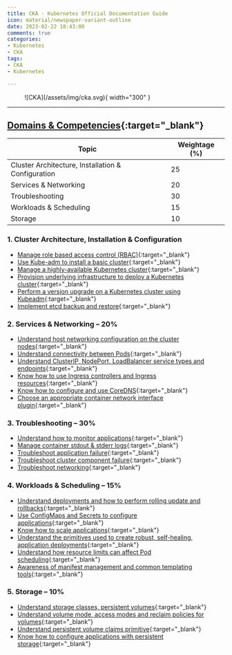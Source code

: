 ```yaml
---
title: CKA - Kubernetes Official Documentation Guide
icon: material/newspaper-variant-outline
date: 2023-02-22 18:43:00
comments: true
categories:
- Kubernetes
- CKA
tags:
- CKA
- Kubernetes

---
```

<!-- markdownlint-disable MD033 -->
<figure markdown="span">
  ![CKA](/assets/img/cka.svg){ width="300" }
</figure>

---

## [Domains & Competencies](https://training.linuxfoundation.org/certification/certified-kubernetes-administrator-cka/){:target="_blank"}

| Topic                                                 | Weightage (%) |
|-------------------------------------------------------|---------------|
| Cluster Architecture, Installation & Configuration    | 25            |
| Services & Networking                                 | 20            |
| Troubleshooting                                       | 30            |
| Workloads & Scheduling                                | 15            |
| Storage                                               | 10            |

### 1. Cluster Architecture, Installation & Configuration

- [Manage role based access control (RBAC)](https://kubernetes.io/docs/reference/access-authn-authz/rbac/){:target="_blank"}
- [Use Kube-adm to install a basic cluster](https://kubernetes.io/docs/setup/production-environment/tools/kubeadm/install-kubeadm/){:target="_blank"}
- [Manage a highly-available Kubernetes cluster](https://kubernetes.io/docs/setup/production-environment/tools/kubeadm/high-availability/){:target="_blank"}
- [Provision underlying infrastructure to deploy a Kubernetes cluster](https://kubernetes.io/docs/tasks/tools/install-kubectl/){:target="_blank"}
- [Perform a version upgrade on a Kubernetes cluster using Kubeadm](https://kubernetes.io/docs/tasks/administer-cluster/kubeadm/kubeadm-upgrade/){:target="_blank"}
- [Implement etcd backup and restore](https://kubernetes.io/docs/tasks/administer-cluster/configure-upgrade-etcd/#backing-up-an-etcd-cluster){:target="_blank"}

### 2. Services & Networking – 20%

- [Understand host networking configuration on the cluster nodes](https://kubernetes.io/docs/concepts/cluster-administration/networking/){:target="_blank"}
- [Understand connectivity between Pods](https://kubernetes.io/docs/concepts/cluster-administration/networking/){:target="_blank"}
- [Understand ClusterIP, NodePort, LoadBalancer service types and endpoints](https://kubernetes.io/docs/concepts/services-networking/service/){:target="_blank"}
- [Know how to use Ingress controllers and Ingress resources](https://kubernetes.io/docs/concepts/services-networking/ingress/){:target="_blank"}
- [Know how to configure and use CoreDNS](https://kubernetes.io/docs/concepts/services-networking/dns-pod-service/){:target="_blank"}
- [Choose an appropriate container network interface plugin](https://kubernetes.io/docs/concepts/extend-kubernetes/compute-storage-net/network-plugins/){:target="_blank"}

### 3. Troubleshooting – 30%

- [Understand how to monitor applications](https://kubernetes.io/docs/concepts/cluster-administration/logging/){:target="_blank"}
- [Manage container stdout & stderr logs](https://kubernetes.io/docs/concepts/cluster-administration/logging/){:target="_blank"}
- [Troubleshoot application failure](https://kubernetes.io/docs/tasks/debug-application-cluster/debug-application/){:target="_blank"}
- [Troubleshoot cluster component failure](https://kubernetes.io/docs/tasks/debug-application-cluster/debug-cluster/){:target="_blank"}
- [Troubleshoot networking](https://kubernetes.io/docs/concepts/cluster-administration/networking/){:target="_blank"}

### 4. Workloads & Scheduling – 15%

- [Understand deployments and how to perform rolling update and rollbacks](https://kubernetes.io/docs/concepts/workloads/controllers/deployment/#rolling-back-a-deployment){:target="_blank"}
- [Use ConfigMaps and Secrets to configure applications](https://kubernetes.io/docs/tasks/configure-pod-container/configure-pod-configmap){:target="_blank"}
- [Know how to scale applications](https://kubernetes.io/docs/concepts/workloads/controllers/deployment/#scaling-a-deployment){:target="_blank"}
- [Understand the primitives used to create robust, self-healing, application deployments](https://kubernetes.io/docs/concepts/workloads/controllers/deployment/#use-case){:target="_blank"}
- [Understand how resource limits can affect Pod scheduling](https://kubernetes.io/docs/concepts/configuration/manage-resources-containers/){:target="_blank"}
- [Awareness of manifest management and common templating tools](https://kubernetes.io/docs/tasks/manage-kubernetes-objects/declarative-config/){:target="_blank"}

### 5. Storage – 10%

- [Understand storage classes, persistent volumes](https://kubernetes.io/docs/concepts/storage/persistent-volumes/#persistent-volumes){:target="_blank"}
- [Understand volume mode, access modes and reclaim policies for volumes](https://kubernetes.io/docs/tasks/administer-cluster/change-pv-reclaim-policy/){:target="_blank"}
- [Understand persistent volume claims primitive](https://kubernetes.io/docs/concepts/storage/persistent-volumes/#persistentvolumeclaims){:target="_blank"}
- [Know how to configure applications with persistent storage](https://kubernetes.io/docs/tasks/configure-pod-container/configure-persistent-volume-storage/#create-a-persistentvolumeclaim){:target="_blank"}

